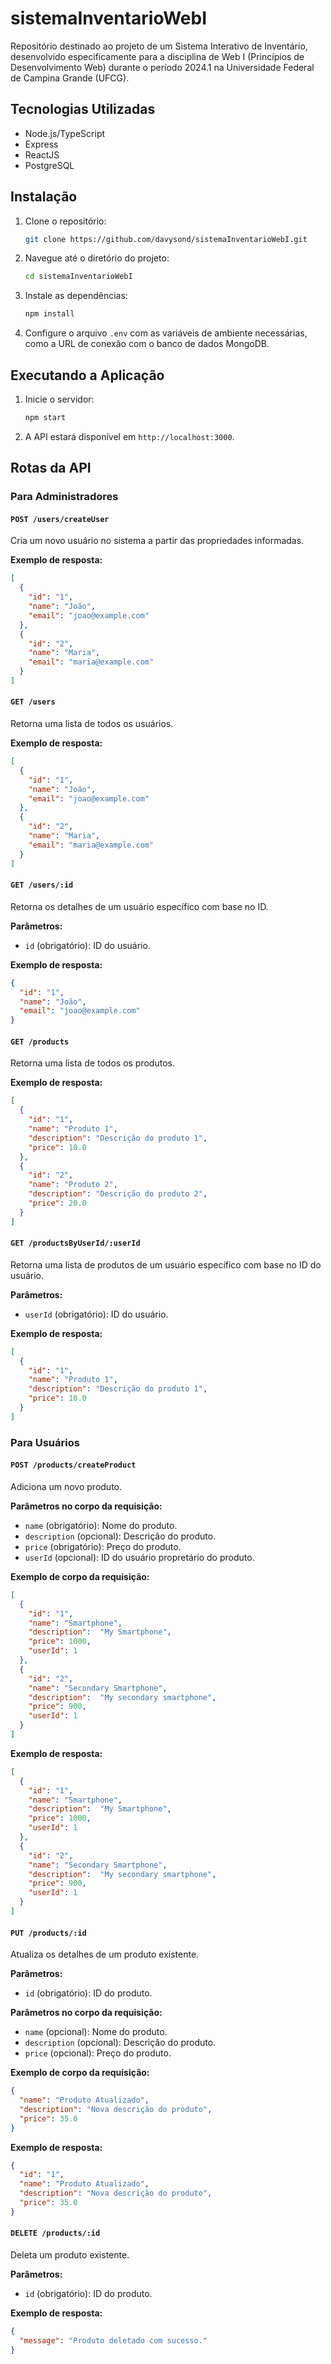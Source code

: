 # sistemaInventarioWebI
Repositório destinado ao projeto de um Sistema Interativo de Inventário, desenvolvido especificamente para a disciplina de Web I (Princípios de Desenvolvimento Web) durante o período 2024.1 na Universidade Federal de Campina Grande (UFCG).

## Tecnologias Utilizadas

- Node.js/TypeScript
- Express
- ReactJS
- PostgreSQL

## Instalação

1. Clone o repositório:
   ```sh
   git clone https://github.com/davysond/sistemaInventarioWebI.git
   ```

2. Navegue até o diretório do projeto:
   ```sh
   cd sistemaInventarioWebI
   ```

3. Instale as dependências:
   ```sh
   npm install
   ```

4. Configure o arquivo `.env` com as variáveis de ambiente necessárias, como a URL de conexão com o banco de dados MongoDB.

## Executando a Aplicação

1. Inicie o servidor:
   ```sh
   npm start
   ```

2. A API estará disponível em `http://localhost:3000`.

## Rotas da API

### Para Administradores

#### `POST /users/createUser`

Cria um novo usuário no sistema a partir das propriedades informadas.

**Exemplo de resposta:**
```json
[
  {
    "id": "1",
    "name": "João",
    "email": "joao@example.com"
  },
  {
    "id": "2",
    "name": "Maria",
    "email": "maria@example.com"
  }
]
```

#### `GET /users`

Retorna uma lista de todos os usuários.

**Exemplo de resposta:**
```json
[
  {
    "id": "1",
    "name": "João",
    "email": "joao@example.com"
  },
  {
    "id": "2",
    "name": "Maria",
    "email": "maria@example.com"
  }
]
```

#### `GET /users/:id`

Retorna os detalhes de um usuário específico com base no ID.

**Parâmetros:**
- `id` (obrigatório): ID do usuário.

**Exemplo de resposta:**
```json
{
  "id": "1",
  "name": "João",
  "email": "joao@example.com"
}
```

#### `GET /products`

Retorna uma lista de todos os produtos.

**Exemplo de resposta:**
```json
[
  {
    "id": "1",
    "name": "Produto 1",
    "description": "Descrição do produto 1",
    "price": 10.0
  },
  {
    "id": "2",
    "name": "Produto 2",
    "description": "Descrição do produto 2",
    "price": 20.0
  }
]
```

#### `GET /productsByUserId/:userId`

Retorna uma lista de produtos de um usuário específico com base no ID do usuário.

**Parâmetros:**
- `userId` (obrigatório): ID do usuário.

**Exemplo de resposta:**
```json
[
  {
    "id": "1",
    "name": "Produto 1",
    "description": "Descrição do produto 1",
    "price": 10.0
  }
]
```

### Para Usuários

#### `POST /products/createProduct`

Adiciona um novo produto.

**Parâmetros no corpo da requisição:**
- `name` (obrigatório): Nome do produto.
- `description` (opcional): Descrição do produto.
- `price` (obrigatório): Preço do produto.
- `userId` (opcional): ID do usuário propretário do produto.

**Exemplo de corpo da requisição:**
```json
[
  {
    "id": "1",
    "name": "Smartphone",
    "description":  "My Smartphone",
    "price": 1000,
    "userId": 1
  },
  {
    "id": "2",
    "name": "Secondary Smartphone",
    "description":  "My secondary smartphone",
    "price": 900,
    "userId": 1
  }
]
```

**Exemplo de resposta:**
```json
[
  {
    "id": "1",
    "name": "Smartphone",
    "description":  "My Smartphone",
    "price": 1000,
    "userId": 1
  },
  {
    "id": "2",
    "name": "Secondary Smartphone",
    "description":  "My secondary smartphone",
    "price": 900,
    "userId": 1
  }
]
```

#### `PUT /products/:id`

Atualiza os detalhes de um produto existente.

**Parâmetros:**
- `id` (obrigatório): ID do produto.

**Parâmetros no corpo da requisição:**
- `name` (opcional): Nome do produto.
- `description` (opcional): Descrição do produto.
- `price` (opcional): Preço do produto.

**Exemplo de corpo da requisição:**
```json
{
  "name": "Produto Atualizado",
  "description": "Nova descrição do produto",
  "price": 35.0
}
```

**Exemplo de resposta:**
```json
{
  "id": "1",
  "name": "Produto Atualizado",
  "description": "Nova descrição do produto",
  "price": 35.0
}
```

#### `DELETE /products/:id`

Deleta um produto existente.

**Parâmetros:**
- `id` (obrigatório): ID do produto.

**Exemplo de resposta:**
```json
{
  "message": "Produto deletado com sucesso."
}
```
